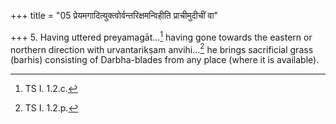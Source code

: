 +++
title = "05 प्रेयमगादित्युक्त्वोर्वन्तरिक्षमन्विहीति प्राचीमुदीचीं वा"

+++
5. Having uttered preyamagāt...[^1] having gone towards the eastern or northern direction with urvantarikṣam anvihi...[^2] he brings sacrificial grass (barhis) consisting of Darbha-blades from any place (where it is available).  

[^1]: TS I. 1.2.c.  

[^2]: TS I. 1.2.p.
